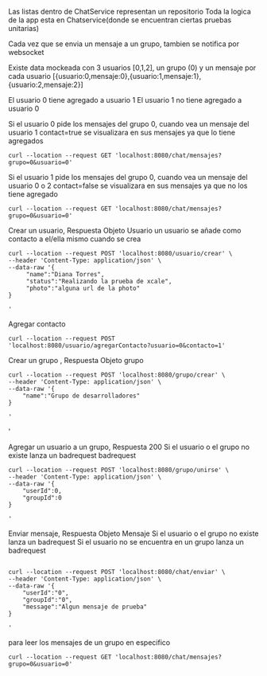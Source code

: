Las listas dentro de ChatService representan un repositorio
Toda la logica de la app esta en Chatservice(donde se encuentran ciertas pruebas unitarias)

Cada vez que se envia un mensaje a un grupo, tambien se notifica por websocket

Existe data mockeada con 3 usuarios [0,1,2], un  grupo (0) y un mensaje por cada usuario 
[{usuario:0,mensaje:0},{usuario:1,mensaje:1},{usuario:2,mensaje:2}]


El usuario 0 tiene agregado a usuario 1
El usuario 1 no tiene agregado a usuario 0


Si el usuario 0 pide los mensajes del grupo 0, cuando vea un mensaje del usuario 1 contact=true se visualizara en sus mensajes
ya que lo tiene agregados
```
curl --location --request GET 'localhost:8080/chat/mensajes?grupo=0&usuario=0'
```

Si el usuario 1 pide los mensajes del grupo 0, cuando vea un mensaje del usuario 0 o 2 contact=false se visualizara en sus mensajes
ya que no  los tiene agregado
```
curl --location --request GET 'localhost:8080/chat/mensajes?grupo=0&usuario=0'
```

Crear un usuario, Respuesta Objeto Usuario
un usuario se añade como contacto a el/ella mismo cuando se crea
```
curl --location --request POST 'localhost:8080/usuario/crear' \
--header 'Content-Type: application/json' \
--data-raw '{
     "name":"Diana Torres",
     "status":"Realizando la prueba de xcale",
     "photo":"alguna url de la photo"
}
    
'
```

Agregar contacto
```
curl --location --request POST 'localhost:8080/usuario/agregarContacto?usuario=0&contacto=1'
```


Crear un grupo , Respuesta Objeto grupo
```
curl --location --request POST 'localhost:8080/grupo/crear' \
--header 'Content-Type: application/json' \
--data-raw '{
    "name":"Grupo de desarrolladores"
}
    
'
```
    
'

Agregar un usuario a un grupo, Respuesta 200
Si el usuario o el grupo no existe lanza un badrequest
badrequest
```
curl --location --request POST 'localhost:8080/grupo/unirse' \
--header 'Content-Type: application/json' \
--data-raw '{
    "userId":0,
    "groupId":0
}
    
'
```

Enviar mensaje, Respuesta Objeto Mensaje
Si el usuario o el grupo no existe lanza un badrequest
Si el usuario no se encuentra en un grupo lanza un badrequest
```

curl --location --request POST 'localhost:8080/chat/enviar' \
--header 'Content-Type: application/json' \
--data-raw '{
    "userId":"0",
    "groupId":"0",
    "message":"Algun mensaje de prueba"
}
    
'
```


para leer los mensajes de un grupo en especifico
```
curl --location --request GET 'localhost:8080/chat/mensajes?grupo=0&usuario=0'
```